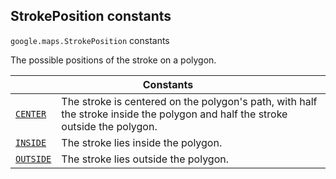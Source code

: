 
<h2 id="StrokePosition">StrokePosition constants</h2>
<p>
<code><span itemprop="path">google.maps</span>.<span itemprop="name">StrokePosition</span></code>
constants
</p>
<p>The possible positions of the stroke on a polygon.</p>
<div class="devsite-table-wrapper"><table class="constants responsive" summary="StrokePosition constants">
<thead>
<tr><th colspan="2">Constants</th>
</tr></thead>
<tbody>
<tr id="StrokePosition.CENTER">
<td itemprop="property"><code><a class="secret-link" href="#StrokePosition.CENTER"><span>CENTER</span></a></code></td>
<td>The stroke is centered on the polygon's path, with half the stroke inside the polygon and half the stroke outside the polygon.</td>
</tr>
<tr id="StrokePosition.INSIDE">
<td itemprop="property"><code><a class="secret-link" href="#StrokePosition.INSIDE"><span>INSIDE</span></a></code></td>
<td>The stroke lies inside the polygon.</td>
</tr>
<tr id="StrokePosition.OUTSIDE">
<td itemprop="property"><code><a class="secret-link" href="#StrokePosition.OUTSIDE"><span>OUTSIDE</span></a></code></td>
<td>The stroke lies outside the polygon.</td>
</tr>
</tbody>
</table></div>
